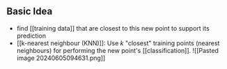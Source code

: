 ## Basic Idea
- find [[training data]] that are closest to this new point to support its prediction
- [[k-nearest neighbour (KNN)]]: Use $k$ "closest" training points (nearest neighbours) for performing the new point's [[classification]].
![[Pasted image 20240605094631.png]]